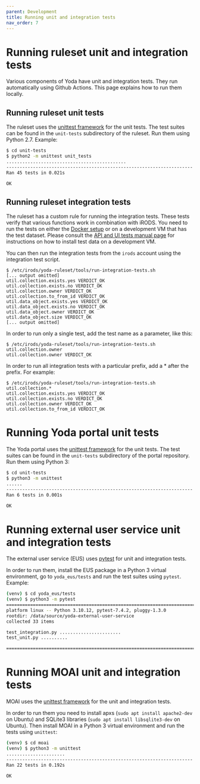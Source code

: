 ```yaml
---
parent: Development
title: Running unit and integration tests
nav_order: 7
---
```


# Running ruleset unit and integration tests

Various components of Yoda have unit and integration tests. They run automatically using Github Actions.
This page explains how to run them locally.

## Running ruleset unit tests

The ruleset uses the [unittest framework](https://docs.python.org/2.7/library/unittest.html) for the unit tests.
The test suites can be found in the `unit-tests` subdirectory of the ruleset. Run them using Python 2.7. Example:

```bash
$ cd unit-tests
$ python2 -m unittest unit_tests
.............................................
----------------------------------------------------------------------
Ran 45 tests in 0.021s

OK
```

## Running ruleset integration tests

The ruleset has a custom rule for running the integration tests. These tests verify that various functions work in combination
with iRODS. You need to run the tests on either the [Docker setup](docker-setup.md) or on a development VM that has the test dataset. Please consult the
[API and UI tests manual page](running-api-ui-tests.md) for instructions on how to install test data on a development VM.

You can then run the integration tests from the `irods` account using the integration test script.

```
$ /etc/irods/yoda-ruleset/tools/run-integration-tests.sh
[... output omitted]
util.collection.exists.yes VERDICT_OK
util.collection.exists.no VERDICT_OK
util.collection.owner VERDICT_OK
util.collection.to_from_id VERDICT_OK
util.data_object.exists.yes VERDICT_OK
util.data_object.exists.no VERDICT_OK
util.data_object.owner VERDICT_OK
util.data_object.size VERDICT_OK
[... output omitted]
```

In order to run only a single test, add the test name as a parameter, like this:

```
$ /etc/irods/yoda-ruleset/tools/run-integration-tests.sh util.collection.owner
util.collection.owner VERDICT_OK

```

In order to run all integration tests with a particular prefix, add a * after the prefix. For example:

```
$ /etc/irods/yoda-ruleset/tools/run-integration-tests.sh util.collection.*
util.collection.exists.yes VERDICT_OK
util.collection.exists.no VERDICT_OK
util.collection.owner VERDICT_OK
util.collection.to_from_id VERDICT_OK

```

# Running Yoda portal unit tests

The Yoda portal uses the [unittest framework](https://docs.python.org/3/library/unittest.html) for the unit tests.
The test suites can be found in the `unit-tests` subdirectory of the portal repository. Run them using Python 3:

```bash
$ cd unit-tests
$ python3 -m unittest
......
----------------------------------------------------------------------
Ran 6 tests in 0.001s

OK
```

# Running external user service unit and integration tests

The external user service (EUS) uses [pytest](https://pytest.org) for unit and integration tests.

In order to run them, install the EUS package in a Python 3 virtual environment,
go to `yoda_eus/tests` and run the test suites using `pytest`. Example:

```bash
(venv) $ cd yoda_eus/tests
(venv) $ python3 -m pytest
===================================================================================== test session starts ======================================================================================
platform linux -- Python 3.10.12, pytest-7.4.2, pluggy-1.3.0
rootdir: /data/source/yoda-external-user-service
collected 33 items

test_integration.py .......................                                                                                                                                              [ 69%]
test_unit.py ..........                                                                                                                                                                  [100%]

===================================================================================== 33 passed in 10.02s ======================================================================================
```

# Running MOAI unit and integration tests

MOAI uses the [unittest framework](https://docs.python.org/3/library/unittest.html) for the unit and integration tests.

In order to run them you need to install apxs (`sudo apt install apache2-dev` on Ubuntu)
and SQLite3 libraries (`sudo apt install libsqlite3-dev` on Ubuntu). Then install MOAI in a Python 3 virtual environment
and run the tests using `unittest`:

```bash
(venv) $ cd moai
(venv) $ python3 -m unittest
......................
----------------------------------------------------------------------
Ran 22 tests in 0.192s

OK
```
